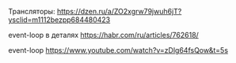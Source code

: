 Трансляторы: https://dzen.ru/a/ZO2xgrw79jwuh6jT?ysclid=m1112bezpp684480423

event-loop в деталях https://habr.com/ru/articles/762618/

event-loop https://www.youtube.com/watch?v=zDlg64fsQow&t=5s